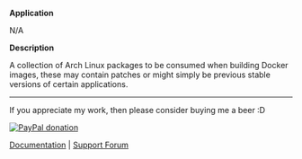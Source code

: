 **Application**

N/A

**Description**

A collection of Arch Linux packages to be consumed when building Docker images, these may contain patches or might simply be previous stable versions of certain applications.
___
If you appreciate my work, then please consider buying me a beer  :D

[![PayPal donation](https://www.paypal.com/en_US/i/btn/btn_donate_SM.gif)](https://www.paypal.com/cgi-bin/webscr?cmd=_s-xclick&hosted_button_id=MM5E27UX6AUU4)

[Documentation](https://github.com/binhex/documentation) | [Support Forum](http://forums.unraid.net/index.php?topic=45811.0)
